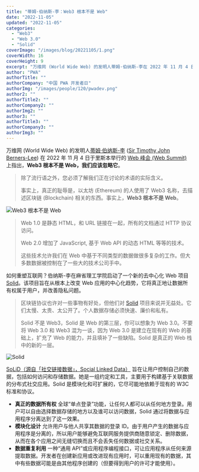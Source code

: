 ```yaml
---
title: "蒂姆·伯纳斯-李：Web3 根本不是 Web"
date: "2022-11-05"
updated: "2022-11-05"
categories: 
  - "Web3"
  - "Web 3.0"
  - "Solid"
coverImage: "/images/blog/20221105/1.png"
coverWidth: 16
coverHeight: 9
excerpt: "万维网 (World Wide Web) 的发明人蒂姆·伯纳斯-李在 2022 年 11 月 4 日于里斯本举行的 Web 峰会 (Web Summit) 上指出，Web3 根本不是 Web，我们应该忽略它。这位英国计算机科学家说，讨论新技术的影响首先需要澄清其意义，必须理解正在讨论的术语的实际含义。他说令人遗憾的是真正的 Web3 被以太坊的人拿去描述区块链相关的东西，而 Web3 根本不是 Web。今天大部分人所说的 Web3 与区块链、加密货币和 NFT 相关。他并不认为区块链是构建下一代互联网的可行方案。"
author: "PWA"
authorTitle: ""
authorCompany: "中国 PWA 开发者日"
authorImg: "/images/people/120/pwadev.png"
author2: ""
authorTitle2: ""
authorCompany2: ""
authorImg2: ""
author3: ""
authorTitle3: ""
authorCompany3: ""
authorImg3: ""
---
```


 
万维网 (World Wide Web) 的发明人[蒂姆·伯纳斯-李](https://zh.wikipedia.org/wiki/%E8%92%82%E5%A7%86%C2%B7%E4%BC%AF%E7%BA%B3%E6%96%AF-%E6%9D%8E) ([Sir Timothy John Berners-Lee](https://en.wikipedia.org/wiki/Tim_Berners-Lee)) 在 2022 年 11 月 4 日于里斯本举行的 [Web 峰会 (Web Summit)](https://websummit.com/schedule/ws22/timeslot/the-societal-and-economic-implications-of-web-3-0) 上指出，**Web3 根本不是 Web，我们应该忽略它**。

> 除了流行语之外，您必须了解我们正在讨论的术语的实际含义。
>
> 事实上，真正的耻辱是，以太坊 (Ethereum) 的人使用了 Web3 名称，去描述区块链 (Blockchain) 相关的东西。事实上，**Web3 根本不是 Web**。

![Web3 根本不是 Web](/images/blog/20221105/2.png)

> Web 1.0 是静态 HTML，和 URL 链接在一起，所有的文档通过 HTTP 协议访问。
> 
> Web 2.0 增加了 JavaScript, 基于 Web API 的动态 HTML 等等的技术。
> 
> 这些技术允许我们在 Web 中基于不同类型的数据做很多复杂的工作。但大多数数据被控制在了一些大的技术公司手中。

如何重塑互联网？伯纳斯-李在麻省理工学院启动了一个新的去中心化 Web 项目 [Solid](https://www.inrupt.com/solid)。该项目旨在从根本上改变 Web 应用的中心化趋势，它将真正地让数据所有权属于用户，并改善隐私问题。

> 区块链协议也许对一些事物有好处，但他们对 [Solid](https://www.inrupt.com/solid) 项目来说并无益处。它们太慢、太贵、太公开了。个人数据存储必须快速、廉价和私有。
> 
> Solid 不是 Web3，Solid 是 Web 的第三层，你可以想象为 Web 3.0。不要将 Web 3.0 和 Web3 混为一谈，因为 Web 3.0 是建立在现有的 Web 的基础上，扩充了 Web 的能力，并且填补了一些缺陷。Solid 是真正的 Web 栈中的新的一层。

![Solid](/images/blog/20221105/3.png)

[SoLiD（源自「社交链接数据」，Social Linked Data）](https://www.inrupt.com/solid) 旨在让用户控制自己的数据，包括如何访问和存储数据。她是一组约定和工具，主要用于构建基于关联数据的分布式社交应用。Solid 是模块化和可扩展的，它尽可能地依赖于现有的 W3C 标准和协议。
 
- **真正的数据所有权** 全球“单点登录”功能，让任何人都可以从任何地方登录。用户可以自由选择数据存储的地方以及谁可以访问数据，Solid 通过将数据与应用程序分离达到了这一效果。
- **模块化设计** 允许用户与他人共享其数据的登录 ID。由于用户产生的数据与应用程序是分离的，所以用户能够避免互联网服务提供商随意锁定、删除数据，从而在各个应用之间无缝切换而且不会丢失任何数据或社交关系。
- **数据重复利用** 一种“通用 API”或应用程序编程接口，可让应用程序从任何来源提取数据。开发者在创建新应用或改进现有应用时，可以重用现有的数据，其中有些数据可能是由其他程序创建的（但要得到用户的许可才能使用）。
